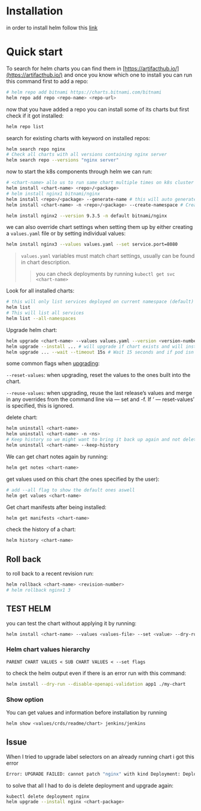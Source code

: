# Installation
in order to install helm follow this [link](https://helm.sh/docs/intro/install/)
# Quick start 
To search for helm charts you can find them in [https://artifacthub.io/](https://artifacthub.io/) and once you know which one to install you can run this command first to add a repo:
```sh
# helm repo add bitnami https://charts.bitnami.com/bitnami
helm repo add repo <repo-name> <repo-url>
```
now that you have added a repo you can install some of its charts but first check if it got installed:
```sh
helm repo list
```
search for existing charts with keyword on installed repos:
```sh
helm search repo nginx
# Check all charts with all versions containing nginx server 
helm search repo --versions "nginx server"
```
now to start the k8s components through helm we can run:
```sh
# <chart-name> allo us to run same chart multiple times on k8s cluster 
helm install <chart-name> <repo>/<package>
# helm install nginx1 bitnami/nginx
helm install <repo>/<package> --generate-name # this will auto generate a unique name to the chart
helm install <chart-name> -n <repo>/<package> --create-namespace # Create namespace if not exists
```
```sh
helm install nginx2 --version 9.3.5 -n default bitnami/nginx
```

we can also override chart settings when setting them up by either creating a `values.yaml` file or by setting individual values:
```sh
helm install nginx3 --values values.yaml --set service.port=8080
```
>`values.yaml` variables must match chart settings, usually can be found in chart description.
>>you can check deployments by running `kubectl get svc <chart-name>` 

Look for all installed charts:
```sh
# this will only list services deployed on current namespace (default)
helm list 
# This will list all services 
helm list --all-namespaces
```

Upgrade helm chart:
```sh
helm upgrade <chart-name> --values values.yaml --version <version-number> --set service.type=NodePort --set service.port=8080 bitnami/nginx 
helm upgrade --install ... # will upgrade if chart exists and will install if it doesn't
helm upgrade ... --wait --timeout 15s # Wait 15 seconds and if pod isn't ready helm will mark this deployment as failed instead of deployed
```
some common flags when [upgrading](https://medium.com/@kcatstack/understand-helm-upgrade-flags-reset-values-reuse-values-6e58ac8f127e):

`--reset-values`: when upgrading, reset the values to the ones built into the chart.

`--reuse-values`: when upgrading, reuse the last release’s values and merge in any overrides from the command line via — set and -f. If ‘ — reset-values’ is specified, this is ignored.

delete chart:
```sh
helm uninstall <chart-name>
helm uninstall <chart-name> -n <ns>
# Keep history so we might want to bring it back up again and not delete its history permenently
helm uninstall <chart-name> --keep-history 
```
We can get chart notes again by running:
```sh
helm get notes <chart-name>
```
get values used on this chart (the ones specified by the user):
```sh
# add --all flag to show the default ones aswell
helm get values <chart-name>
```
Get chart manifests after being installed:
```sh
helm get manifests <chart-name> 
```
check the history of a chart:
```sh
helm history <chart-name>
```
## Roll back
to roll back to a recent revision run:
```sh
helm rollback <chart-name> <revision-number>
# helm rollback nginx1 3
```

## TEST HELM
you can test the chart without applying it by running:
```sh
helm install <chart-name> --values <values-file> --set <value> --dry-run bitnami/nginx
```
### Helm chart values hierarchy 
```
PARENT CHART VALUES < SUB CHART VALUES < --set flags
```
to check the helm output even if there is an error run with this command:
```sh
helm install --dry-run --disable-openapi-validation app1 ./my-chart
```

### Show option
You can get values and information before installation by running 
```sh
helm show <values/crds/readme/chart> jenkins/jenkins
```

## Issue
When I tried to upgrade label selectors on an already running chart i got this error
```sh
Error: UPGRADE FAILED: cannot patch "nginx" with kind Deployment: Deployment.apps "nginx" is invalid: spec.selector: Invalid value: v1.LabelSelector{MatchLabels:map[string]string{"app.kubernetes.io/instance":"nginx-randomval", "app.kubernetes.io/name":"nginx", "environment":"dev"}, MatchExpressions:[]v1.LabelSelectorRequirement(nil)}: field is immutable
```
to solve that all I had to do is delete deployment and upgrade again:
```sh
kubectl delete deployment nginx
helm upgrade --install nginx <chart-package>
```